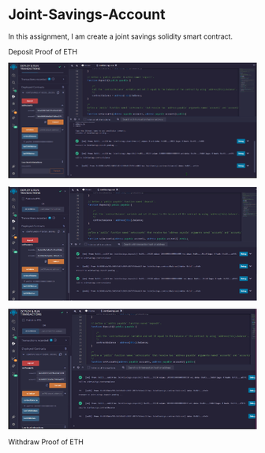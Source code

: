 # Joint-Savings-Account
In this assignment, I am create a joint savings solidity smart contract. 


Deposit Proof of ETH

![1ETH](./Execution%20Results/sent1ETH.png)

![10ETH](./Execution%20Results/sent10ETH.png)


![5ETH](./Execution%20Results/sent5ETH.png)


Withdraw Proof of ETH

